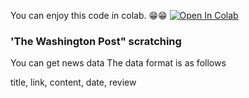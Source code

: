 You can enjoy this code in colab. 😁😁
<a href="https://colab.research.google.com/github/epsilon-deltta/news_scratching/blob/master/main_scraping.ipynb" target="_parent"><img src="https://colab.research.google.com/assets/colab-badge.svg" alt="Open In Colab"/></a>

### 'The Washington Post" scratching

You can get news data
The data format is as follows

title, link, content, date, review 